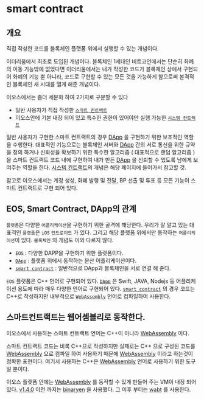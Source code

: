 # smart contract

## 개요

직접 작성한 코드를 블록체인 플랫폼 위에서 실행할 수 있는 개념이다.

이더리움에서 최초로 도입된 개념이다. 블록체인 1세대인 비트코인에서는 단순히 화폐의 이동 기능밖에 없었다면 이더리움에서는 내가 작성한 코드가 블록체인 상에서 구현되어 화폐의 기능 뿐 아니라, 코드로 구현할 수 있는 모든 것을 가능하게 함으로써 본격적인 블록체인 새 시대를 열게 해준 개념이다.

이오스에서는 좀더 세분화 하여 2가지로 구분할 수 있다

* 일반 사용자가 직접 작성한  [`스마트 컨트랙트`](smart-contract.md) 
* 이오스안에 기본 내장 되어 있고 특수한 권한이 있어야만 실행 가능한 [`시스템 컨트랙트`](system-contract.md) 

일반 사용자가 구현한 스마트 컨트랙트의 경우  [DApp](../d/dapp.md) 을 구현하기 위한 보조적인 역할을 수행한다. 대표적인 기능으로는 블록체인 서버와 [DApp](../d/dapp.md) 간의 서로 통신을 위한 규약을 정의 하거나 신뢰성을 확보하기 위한 특수한 알고리즘 \( 대표적으로 랜덤 알고리즘 \) 을 스마트 컨트랙트 코드 내에 구현하여 내가 만든 [DApp](../d/dapp.md) 을 신뢰할 수 있도록 남에게 보여주는 역할을 한다. [시스템 컨트랙트](system-contract.md)의 개념은 해당 페이지에 들어가서 참고할 것.

참고로 이오스에서는 계정 생성, 화폐 발행 및 전달, BP 선출 및 투표 등 모든 기능이 스마트 컨트랙트로 구현 되어 있다. 

## EOS, Smart Contract, DApp의 관계

`플랫폼`은 다양한 `어플리케이션`을 구현하기 위한 골격에 해당한다. 우리가 잘 알고 있는 대표적인 `플랫폼`은  `iOS` `안드로이드`  가 있다. 그리고 해당 플랫폼 위에서만 동작하는  `어플리케이션`이 있다. `블록체인` 의 개념도 이와 다르지 않다.

* `EOS`  : 다양한 DAPP을 구현하기 위한 플랫폼이다.
* [`DApp`](../d/dapp.md) : 플랫폼 위에서 동작하는 분산 어플리케이션이다.
* [`smart contract`](smart-contract.md) : 일반적으로 DApp과 블록체인을 서로 연결 해 준다.

 `EOS` 플랫폼은 C++ 언어로 구현되어 있다. [`DApp`](../d/dapp.md) 은  Swift, JAVA, Nodejs 등 어플리케이션 용도에 따라 매우 다양한 언어로 구현되어 있다. [`smart contract`](smart-contract.md) 의 경우 코드는 C++로 작성하지만 내부적으로 [`WebAssembly`](../w/webassembly.md) 언어로 컴파일하여 사용한다. 

## 스마트컨트랙트는 웹어셈블리로 동작한다.

이오스에서 사용하는 스마트 컨트랙트 언어는 C++이 아니라 [WebAssembly](../w/webassembly.md) 이다.

스마트 컨트랙트 코드는 비록 C++으로 작성하지만 실제로는 C++ 으로 구성된 코드를 [WebAssembly](../w/webassembly.md) 으로 컴파일 하여 사용하기 때문에 [WebAssembly](../w/webassembly.md) 이라고 하는것이 정확한 표현이다. 여기서 사용하는 C++은 [WebAssembly](../w/webassembly.md) 언어로 사용하기 위한 도구일 뿐이다.

이오스 플랫폼 안에는 [WebAssembly](../w/webassembly.md) 를 동작할 수 있게 만들어 주는 VM이 내장 되어 있다. [v1.4.0](../../document/release-notes/v1.4.0.md) 이전 까지는 [binaryen](../b/binaryen.md) 을 사용했다. 그 이후 부터는 [wabt](../w/wabt.md) 를 사용한다.

